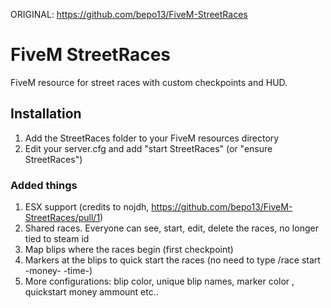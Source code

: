 ORIGINAL: https://github.com/bepo13/FiveM-StreetRaces

# FiveM StreetRaces
FiveM resource for street races with custom checkpoints and HUD.

## Installation
1. Add the StreetRaces folder to your FiveM resources directory
2. Edit your server.cfg and add "start StreetRaces" (or "ensure StreetRaces")

### Added things
1. ESX support (credits to nojdh, https://github.com/bepo13/FiveM-StreetRaces/pull/1)
2. Shared races. Everyone can see, start, edit, delete the races, no longer tied to steam id
3. Map blips where the races begin (first checkpoint)
4. Markers at the blips to quick start the races (no need to type /race start -money- -time-)
5. More configurations: blip color, unique blip names, marker color , quickstart money ammount etc..
